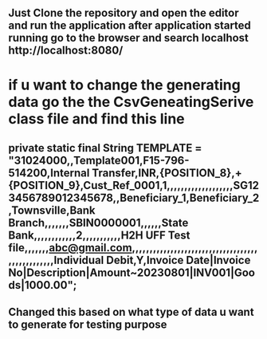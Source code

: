 ## Just Clone the repository and  open the editor and run the application after application started running go to the browser and search localhost http://localhost:8080/

# if u want to change the generating data go the the CsvGeneatingSerive class file and find this line 

 ## private static final String TEMPLATE = "31024000,,Template001,F15-796-514200,Internal Transfer,INR,{POSITION_8},+{POSITION_9},Cust_Ref_0001,1,,,,,,,,,,,,,,,,,,,SG123456789012345678,,Beneficiary_1,Beneficiary_2,Townsville,Bank Branch,,,,,,,SBIN0000001,,,,,,State Bank,,,,,,,,,,,,2,,,,,,,,,,,H2H UFF Test file,,,,,,,abc@gmail.com,,,,,,,,,,,,,,,,,,,,,,,,,,,,,,,,,,,,,,,,,,,,,,,,,Individual Debit,Y,Invoice Date|Invoice No|Description|Amount~20230801|INV001|Goods|1000.00";

##  Changed this based on what type of data u want to generate for testing purpose
